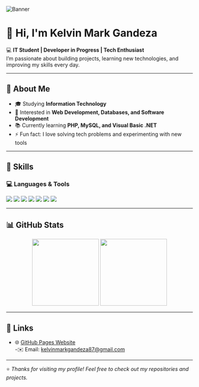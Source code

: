 ![Banner](https://images.unsplash.com/photo-1504805572947-34fad45aed93?ixlib=rb-4.0.3&auto=format&fit=crop&w=1200&q=80)

# 👋 Hi, I'm Kelvin Mark Gandeza

💻 **IT Student | Developer in Progress | Tech Enthusiast**  
I’m passionate about building projects, learning new technologies, and improving my skills every day.  

---

## 🌟 About Me
- 🎓 Studying **Information Technology**  
- 🔎 Interested in **Web Development, Databases, and Software Development**  
- 📚 Currently learning **PHP, MySQL, and Visual Basic .NET**  
- ⚡ Fun fact: I love solving tech problems and experimenting with new tools  

---

## 🚀 Skills
### 💻 Languages & Tools
<p align="left">
  <img src="https://img.shields.io/badge/-HTML5-E34F26?logo=html5&logoColor=white&style=flat" />
  <img src="https://img.shields.io/badge/-CSS3-1572B6?logo=css3&logoColor=white&style=flat" />
  <img src="https://img.shields.io/badge/-JavaScript-F7DF1E?logo=javascript&logoColor=black&style=flat" />
  <img src="https://img.shields.io/badge/-PHP-777BB4?logo=php&logoColor=white&style=flat" />
  <img src="https://img.shields.io/badge/-MySQL-4479A1?logo=mysql&logoColor=white&style=flat" />
  <img src="https://img.shields.io/badge/-C%23-239120?logo=c-sharp&logoColor=white&style=flat" />
  <img src="https://img.shields.io/badge/-VB.NET-512BD4?logo=.net&logoColor=white&style=flat" />
</p>

---

## 📊 GitHub Stats
<p align="center">
  <img src="https://github-readme-stats.vercel.app/api?username=kelvinmarkgandeza87-glitch&show_icons=true&theme=tokyonight" height="180" />
  <img src="https://github-readme-stats.vercel.app/api/top-langs/?username=kelvinmarkgandeza87-glitch&layout=compact&theme=tokyonight" height="180" />
</p>

---

## 🔗 Links
- 🌐 [GitHub Pages Website](https://kelvinmarkgandeza87-glitch.github.io/)  
-✉️ Email: kelvinmarkgandeza87@gmail.com  



---
⭐️ *Thanks for visiting my profile! Feel free to check out my repositories and projects.*
